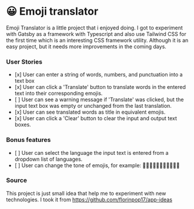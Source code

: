 # 😀 Emoji translator
Emoji Translator is a little project that i enjoyed doing. I got to experiment with Gatsby as a framework with Typescript and also use Tailwind CSS for the first time which is an interesting CSS framework utility. Although it is an easy project, but it needs more improvements in the coming days.

### User Stories    
-    [x] User can enter a string of words, numbers, and punctuation into a text box
-    [x] User can click a 'Translate' button to translate words in the entered text into their corresponding emojis.
-    [ ] User can see a warning message if 'Translate' was clicked, but the input text box was empty or unchanged from the last translation.
-    [x] User can see translated words as title in equivalent emojis.
-    [x] User can click a 'Clear' button to clear the input and output text boxes.

### Bonus features
-    [ ] User can select the language the input text is entered from a dropdown list of languages.
-    [ ] User can change the tone of emojis, for example: 👋👋🏻👋🏼👋🏽👋🏾👋🏿

### Source
This project is just small idea that help me to experiment with new technologies. I took it from https://github.com/florinpop17/app-ideas
